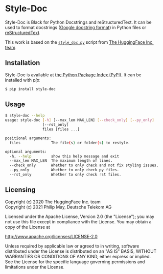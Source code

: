 # Style-Doc

Style-Doc is Black for Python Docstrings and reStructuredText. It can be used to format
docstrings ([Google docstring format](https://github.com/google/styleguide/blob/gh-pages/pyguide.md#38-comments-and-docstrings))
in Python files or [reStructuredText](https://www.sphinx-doc.org/en/master/usage/restructuredtext/index.html).

This work is based on the
[`style_doc.py`](https://github.com/huggingface/transformers/blob/23ab0b6980e8af5e0b42905d8c09d388245a029d/utils/style_doc.py)
script from [The HuggingFace Inc. team](https://huggingface.co/).

## Installation

Style-Doc is available at [the Python Package Index (PyPI)](https://pypi.org/project/style-doc/).
It can be installed with _pip_:

```bash
$ pip install style-doc
```

## Usage

```bash
$ style-doc --help
usage: style-doc [-h] [--max_len MAX_LEN] [--check_only] [--py_only]
                 [--rst_only]
                 files [files ...]

positional arguments:
  files              The file(s) or folder(s) to restyle.

optional arguments:
  -h, --help         show this help message and exit
  --max_len MAX_LEN  The maximum length of lines.
  --check_only       Whether to only check and not fix styling issues.
  --py_only          Whether to only check py files.
  --rst_only         Whether to only check rst files.
```

## Licensing

Copyright (c) 2020 The HuggingFace Inc. team<br/>
Copyright (c) 2021 Philip May, Deutsche Telekom AG

Licensed under the Apache License, Version 2.0 (the "License");
you may not use this file except in compliance with the License.
You may obtain a copy of the License at

http://www.apache.org/licenses/LICENSE-2.0

Unless required by applicable law or agreed to in writing, software
distributed under the License is distributed on an "AS IS" BASIS,
WITHOUT WARRANTIES OR CONDITIONS OF ANY KIND, either express or implied.
See the License for the specific language governing permissions and
limitations under the License.
